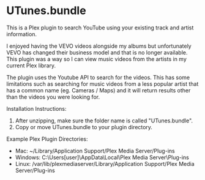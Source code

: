 # UTunes.bundle
This is a Plex plugin to search YouTube using your existing track and artist information.

I enjoyed having the VEVO videos alongside my albums but unfortunately VEVO has changed their business model and that is no longer available. 
This plugin was a way so I can view music videos from the artists in my current Plex library. 

The plugin uses the Youtube API to search for the videos. This has some limitations such as searching for music videos from a less popular artist that has a common name (eg. Cameras / Maps) and it will return results other than the videos you were looking for. 

Installation Instructions:

1. After unzipping, make sure the folder name is called "UTunes.bundle".
2. Copy or move UTunes.bundle to your plugin directory.

Example Plex Plugin Directories:
- Mac: ~/Library/Application Support/Plex Media Server/Plug-ins
- Windows: C:\Users\[user]\AppData\Local\Plex Media Server\Plug-ins
- Linux: /var/lib/plexmediaserver/Library/Application Support/Plex Media Server/Plug-ins
